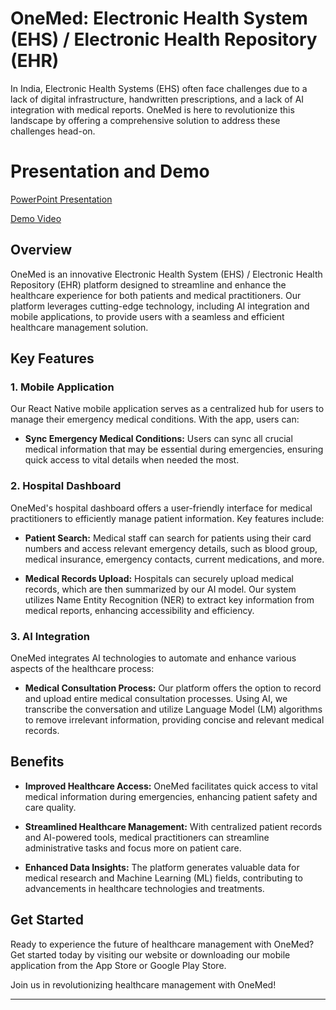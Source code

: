 # OneMed: Electronic Health System (EHS) / Electronic Health Repository (EHR)

In India, Electronic Health Systems (EHS) often face challenges due to a lack of digital infrastructure, handwritten prescriptions, and a lack of AI integration with medical reports. OneMed is here to revolutionize this landscape by offering a comprehensive solution to address these challenges head-on.


# Presentation and Demo

[PowerPoint Presentation]()


[Demo Video]()


## Overview

OneMed is an innovative Electronic Health System (EHS) / Electronic Health Repository (EHR) platform designed to streamline and enhance the healthcare experience for both patients and medical practitioners. Our platform leverages cutting-edge technology, including AI integration and mobile applications, to provide users with a seamless and efficient healthcare management solution.

## Key Features

### 1. Mobile Application

Our React Native mobile application serves as a centralized hub for users to manage their emergency medical conditions. With the app, users can:

- **Sync Emergency Medical Conditions:** Users can sync all crucial medical information that may be essential during emergencies, ensuring quick access to vital details when needed the most.

### 2. Hospital Dashboard

OneMed's hospital dashboard offers a user-friendly interface for medical practitioners to efficiently manage patient information. Key features include:

- **Patient Search:** Medical staff can search for patients using their card numbers and access relevant emergency details, such as blood group, medical insurance, emergency contacts, current medications, and more.

- **Medical Records Upload:** Hospitals can securely upload medical records, which are then summarized by our AI model. Our system utilizes Name Entity Recognition (NER) to extract key information from medical reports, enhancing accessibility and efficiency.

### 3. AI Integration

OneMed integrates AI technologies to automate and enhance various aspects of the healthcare process:

- **Medical Consultation Process:** Our platform offers the option to record and upload entire medical consultation processes. Using AI, we transcribe the conversation and utilize Language Model (LM) algorithms to remove irrelevant information, providing concise and relevant medical records.

## Benefits

- **Improved Healthcare Access:** OneMed facilitates quick access to vital medical information during emergencies, enhancing patient safety and care quality.

- **Streamlined Healthcare Management:** With centralized patient records and AI-powered tools, medical practitioners can streamline administrative tasks and focus more on patient care.

- **Enhanced Data Insights:** The platform generates valuable data for medical research and Machine Learning (ML) fields, contributing to advancements in healthcare technologies and treatments.

## Get Started

Ready to experience the future of healthcare management with OneMed? Get started today by visiting our website or downloading our mobile application from the App Store or Google Play Store.


Join us in revolutionizing healthcare management with OneMed!

---

